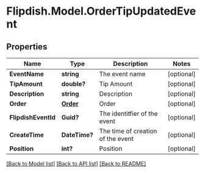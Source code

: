 # Flipdish.Model.OrderTipUpdatedEvent
## Properties

Name | Type | Description | Notes
------------ | ------------- | ------------- | -------------
**EventName** | **string** | The event name | [optional] 
**TipAmount** | **double?** | Tip Amount | [optional] 
**Description** | **string** | Description | [optional] 
**Order** | [**Order**](Order.md) | Order | [optional] 
**FlipdishEventId** | **Guid?** | The identitfier of the event | [optional] 
**CreateTime** | **DateTime?** | The time of creation of the event | [optional] 
**Position** | **int?** | Position | [optional] 

[[Back to Model list]](../README.md#documentation-for-models) [[Back to API list]](../README.md#documentation-for-api-endpoints) [[Back to README]](../README.md)

